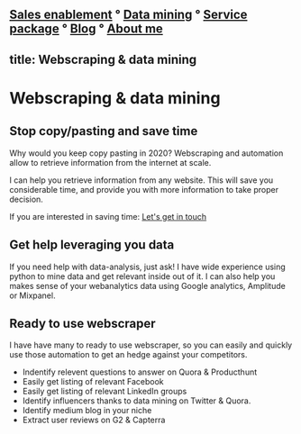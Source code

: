 [Sales enablement](index.md) ° [Data mining](webscraping.md) ° [Service package](package.md) ° [Blog](blog.md) ° [About me](https://www.linkedin.com/in/fabian-maume-409b1830/?locale=en_US)
---
title: Webscraping & data mining
---

Webscraping & data mining
=====

## Stop copy/pasting and save time
Why would you keep copy pasting in 2020? Webscraping and automation allow to retrieve information from the internet at scale.

I can help you retrieve information from any website. This will save you considerable time, and provide you with more information to take proper decision.

If you are interested in saving time: [Let's get in touch](https://calendly.com/growth-hack/)

## Get help leveraging you data
If you need help with data-analysis, just ask! I have wide experience using python to mine data and get relevant inside out of it. 
I can also help you makes sense of your webanalytics data using Google analytics, Amplitude or Mixpanel.


## Ready to use webscraper
I have have many to ready to use webscraper, so you can easily and quickly use those automation to get an hedge against your competitors. 
-  Indentify relevent questions to answer on Quora & Producthunt
-  Easily get listing of relevant Facebook 
-  Easily get listing of relevant LinkedIn groups
-  Identify influencers thanks to data mining on Twitter & Quora.
-  Identify medium blog in your niche
-  Extract user reviews on G2 & Capterra
